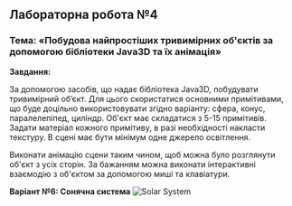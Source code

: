 ## Лабораторна робота №4
### Тема: «Побудова найпростіших тривимірних об'єктів за допомогою бібліотеки Java3D та їх анімація»
**Завдання:**

За допомогою засобів, що надає бібліотека Java3D, побудувати тривимірний об’єкт. Для цього скористатися основними примітивами, що буде доцільно використовувати згідно варіанту: сфера, конус, паралелепіпед, циліндр. Об'єкт має складатися з 5-15 примітивів. Задати матеріал кожного примітиву, в разі необхідності накласти текстуру. В сцені має бути мінімум одне джерело освітлення.

Виконати анімацію сцени таким чином, щоб можна було розглянути об'єкт з усіх сторін. За бажанням можна виконати інтерактивні взаємодію з об'єктом за допомогою миші та клавіатури.

**Варіант №6: Сонячна система**
![Solar System]()
